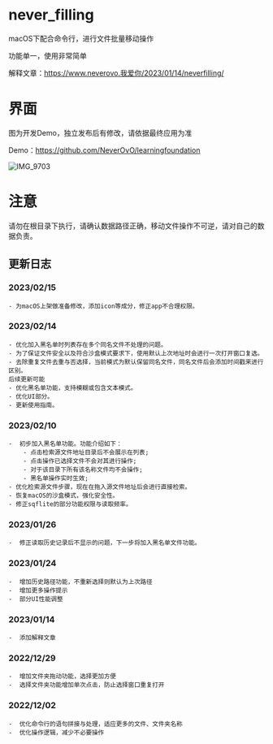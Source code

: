 # never_filling

macOS下配合命令行，进行文件批量移动操作

功能单一，使用非常简单

解释文章：https://www.neverovo.我爱你/2023/01/14/neverfilling/


# 界面

图为开发Demo，独立发布后有修改，请依据最终应用为准

Demo：https://github.com/NeverOvO/learningfoundation

![IMG_9703](https://wordpressassets.oss-cn-hongkong.aliyuncs.com/never_filling/neverfilling_1.png)


# 注意

请勿在根目录下执行，请确认数据路径正确，移动文件操作不可逆，请对自己的数据负责。

## 更新日志

### 2023/02/15
    - 为macOS上架做准备修改，添加icon等成分，修正app不合理权限。

### 2023/02/14
    - 优化加入黑名单时列表存在多个同名文件不处理的问题。
    - 为了保证文件安全以及符合沙盒模式要求下，使用默认上次地址时会进行一次打开窗口复选。
    - 去除重复文件去重与否选择，当前模式为默认保留同名文件，同名文件后会添加时间戳来进行区别。
    后续更新可能
    - 优化黑名单功能，支持模糊或包含文本模式。
    - 优化UI部分。
    - 更新使用指南。

### 2023/02/10
    -  初步加入黑名单功能。功能介绍如下：
        - 点击检索源文件地址目录后不会展示在列表;
        - 点击操作已选择文件不会对其进行操作;
        - 对于该目录下所有该名称文件均不会操作;
        - 黑名单操作实时生效;
    - 优化检索源文件步骤，现在在拖入源文件地址后会进行直接检索。
    - 恢复macOS的沙盒模式，强化安全性。
    - 修正sqflite的部分功能权限与读取频率。

### 2023/01/26
    -  修正读取历史记录后不显示的问题，下一步将加入黑名单文件功能。

### 2023/01/24
    -  增加历史路径功能，不重新选择则默认为上次路径
    -  增加更多操作提示
    -  部分UI性能调整

### 2023/01/14
    -  添加解释文章

### 2022/12/29
    -  增加文件夹拖动功能，选择更加方便
    -  选择文件夹功能增加单次点击，防止选择窗口重复打开

### 2022/12/02
    -  优化命令行的语句拼接与处理，适应更多的文件、文件夹名称
    -  优化操作逻辑，减少不必要操作
